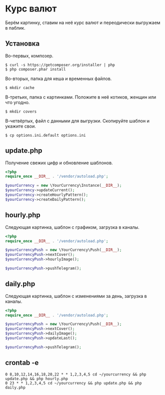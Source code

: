 # Курс валют
Берём картинку, ставим на неё курс валют и переодически выгружаем в паблик.

## Установка

Во-первых, композер.

    $ curl -s https://getcomposer.org/installer | php
    $ php composer.phar install

Во-вторых, папка для кеша и временных файлов.

    $ mkdir cache

В-третьих, папка с картинками. Положите в неё котиков, женщин или что угодно.

    $ mkdir covers
    
В-четвёртых, файл с данными для выгрузки. Скопируйте шаблон и укажите свои.

    $ cp options.ini.default options.ini

## update.php
Получение свежих цифр и обновление шаблонов.

```php
<?php
require_once __DIR__ . '/vendor/autoload.php';

$yourCurrency = new \YourCurrency\Instance(__DIR__);
$yourCurrency->updateCurrent();
$yourCurrency->createHourlyPattern();
$yourCurrency->createDailyPattern();
```

## hourly.php
Следующая картинка, шаблон с графиком, загрузка в каналы.

```php
<?php
require_once __DIR__ . '/vendor/autoload.php';

$yourCurrencyPush = new \YourCurrency\Push(__DIR__);
$yourCurrencyPush->nextCover();
$yourCurrencyPush->hourlyImage();

$yourCurrencyPush->pushTelegram();
```

## daily.php
Следующая картинка, шаблон с изменениями за день, загрузка в каналы.

```php
<?php
require_once __DIR__ . '/vendor/autoload.php';

$yourCurrencyPush = new \YourCurrency\Push(__DIR__);
$yourCurrencyPush->nextCover();
$yourCurrencyPush->dailyImage();
$yourCurrencyPush->updateLast();

$yourCurrencyPush->pushTelegram();
```

## crontab -e

```
0 8,10,12,14,16,18,20,22 * * 1,2,3,4,5 cd ~/yourcurrency && php update.php && php hourly.php
0 23 * * 1,2,3,4,5 cd ~/yourcurrency && php update.php && php daily.php
```
